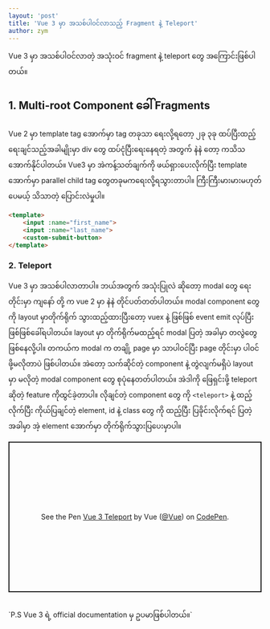 ```yaml
---
layout: 'post'
title: 'Vue 3 မှာ အသစ်ပါဝင်လာသည့် Fragment နဲ့ Teleport'
author: zym
---
```


Vue 3 မှာ အသစ်ပါဝင်လာတဲ့ အသုံးဝင် fragment နဲ့ teleport တွေ အကြောင်းဖြစ်ပါတယ်။

## 1. Multi-root Component ခေါ် Fragments
Vue 2 မှာ template tag အောက်မှာ tag တခုသာ ရေးလို့ရတော့ ၂ခု ၃ခု ထပ်ပြီးထည့်ရေးချင်သည့်အခါမျိုးမှာ div တွေ ထပ်ငုံပြီးရေးနေရတဲ့ အတွက် နဲနဲ တော့ ကသိသအောက်နိုင်ပါတယ်။ Vue3 မှာ အဲကန့်သတ်ချက်ကို ဖယ်ရှားပေးလိုက်ပြီး template အောက်မှာ parallel child tag တွေတခုမကရေးလို့ရသွားတာပါ။ ကြီးကြီးမားမားမဟုတ်ပေမယ့် သိသာတဲ့ ပြောင်းလဲမှုပါ။

```html
<template>  
    <input :name="first_name">
    <input :name="last_name">
    <custom-submit-button>
</template>
```

### 2. Teleport

Vue 3 မှာ အသစ်ပါလာတာပါ။ ဘယ်အတွက် အသုံးပြုလဲ ဆိုတော့ modal တွေ ရေးတိုင်းမှာ ကျနော် တို့ က vue 2 မှာ နဲနဲ တိုင်ပတ်တတ်ပါတယ်။ modal component တွေ ကို layout မှာတိုက်ရိုက် သွားထည့်ထားပြီးတော့ vuex နဲ့ ဖြစ်ဖြစ် event emit လုပ်ပြီးဖြစ်ဖြစ်ခေါ်ရပါတယ်။ layout မှာ တိုက်ရိုက်မထည့်ရင် modal ပြတဲ့ အခါမှာ တလွဲတွေ ဖြစ်နေလို့ပါ။ တကယ်က modal က တချို့ page မှာ သာပါဝင်ပြီး page တိုင်းမှာ ပါဝင်ဖို့မလိုတာပဲ ဖြစ်ပါတယ်။ အဲတော့ သက်ဆိုင်တဲ့ component နဲ့ တွဲလျက်မရှိပဲ layout မှာ မလိုတဲ့ modal component တွေ စုပုံနေတတ်ပါတယ်။ အဲဒါကို ဖြေရှင်းဖို့ teleport ဆိုတဲ့ feature ကိုထွင်ခဲ့တာပါ။ လိုချင်တဲ့ component တွေ ကို `<teleport>` နဲ့ ထည့်လိုက်ပြီး ကိုယ်ပြချင်တဲ့ element, id နဲ့ class တွေ ကို ထည့်ပြီး ပြခိုင်းလိုက်ရင် ပြတဲ့ အခါမှာ အဲ့ element အောက်မှာ တိုက်ရိုက်သွားပြပေးမှာပါ။

<p class="codepen" data-height="300" data-default-tab="html,result" data-slug-hash="gOPNvjR" data-user="Vue" style="height: 300px; box-sizing: border-box; display: flex; align-items: center; justify-content: center; border: 2px solid; margin: 1em 0; padding: 1em;">
  <span>See the Pen <a href="https://codepen.io/team/Vue/pen/gOPNvjR">
  Vue 3 Teleport</a> by Vue (<a href="https://codepen.io/team/Vue">@Vue</a>)
  on <a href="https://codepen.io">CodePen</a>.</span>
</p>
<script async src="https://cpwebassets.codepen.io/assets/embed/ei.js"></script>

<br/>
`P.S Vue 3 ရဲ့ official documentation မှ ဥပမာဖြစ်ပါတယ်။`
